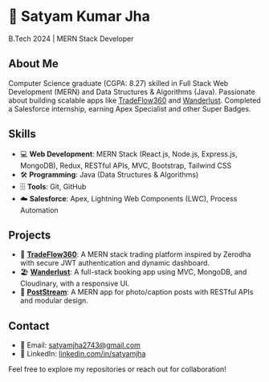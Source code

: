 # 🚀 Satyam Kumar Jha

B.Tech 2024 | MERN Stack Developer

## About Me
Computer Science graduate (CGPA: 8.27) skilled in Full Stack Web Development (MERN) and Data Structures & Algorithms (Java). Passionate about building scalable apps like [TradeFlow360](https://github.com/saty077/TradeFlow360) and [Wanderlust](https://wanderlust-nb4v.onrender.com/listings). Completed a Salesforce internship, earning Apex Specialist and other Super Badges.

## Skills
- 💻 **Web Development**: MERN Stack (React.js, Node.js, Express.js, MongoDB), Redux, RESTful APIs, MVC, Bootstrap, Tailwind CSS
- 🛠️ **Programming**: Java (Data Structures & Algorithms)
- 🗄️ **Tools**: Git, GitHub
- ☁️ **Salesforce**: Apex, Lightning Web Components (LWC), Process Automation

## Projects
- 🌟 **[TradeFlow360](https://github.com/saty077/TradeFlow360)**: A MERN stack trading platform inspired by Zerodha with secure JWT authentication and dynamic dashboard.
- 🏖️ **[Wanderlust](https://wanderlust-nb4v.onrender.com/listings)**: A full-stack booking app using MVC, MongoDB, and Cloudinary, with a responsive UI.
- 📸 **[PostStream](https://github.com/saty077/PostStream)**: A MERN app for photo/caption posts with RESTful APIs and modular design.

## Contact
- 📧 Email: [satyamjha2743@gmail.com](mailto:satyamjha2743@gmail.com)
- 🔗 LinkedIn: [linkedin.com/in/satyamjha](https://www.linkedin.com/in/satyam-kr-jha/)

Feel free to explore my repositories or reach out for collaboration!

<!--
**Saty077/Saty077** is a ✨ _special_ ✨ repository because its `README.md` (this file) appears on your GitHub profile.

Here are some ideas to get you started:

- 🔭 I’m currently working on ...
- 🌱 I’m currently learning ...
- 👯 I’m looking to collaborate on ...
- 🤔 I’m looking for help with ...
- 💬 Ask me about ...
- 📫 How to reach me: ...
- 😄 Pronouns: ...
- ⚡ Fun fact: ...
-->
